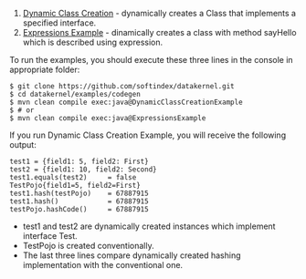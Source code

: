 
1. [Dynamic Class Creation](https://github.com/softindex/datakernel/blob/master/examples/codegen/src/main/java/io/datakernel/examples/DynamicClassCreationExample.java) - dynamically creates a Class that implements a specified interface.
2. [Expressions Example](https://github.com/softindex/datakernel/blob/master/examples/codegen/src/main/java/io/datakernel/examples/ExpressionsExample.java) - dinamically creates a class with method sayHello which is described using expression.

To run the examples, you should execute these three lines in the console in appropriate folder:
```
$ git clone https://github.com/softindex/datakernel.git
$ cd datakernel/examples/codegen
$ mvn clean compile exec:java@DynamicClassCreationExample
$ # or
$ mvn clean compile exec:java@ExpressionsExample
```

If you run Dynamic Class Creation Example, you will receive the following output:
```
test1 = {field1: 5, field2: First}
test2 = {field1: 10, field2: Second}
test1.equals(test2)     = false
TestPojo{field1=5, field2=First}
test1.hash(testPojo)    = 67887915
test1.hash()            = 67887915
testPojo.hashCode()     = 67887915
```

* test1 and test2 are dynamically created instances which implement interface Test.
* TestPojo is created conventionally.
* The last three lines compare dynamically created hashing implementation with the conventional one.